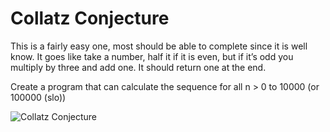 # Collatz Conjecture

This is a fairly easy one, most should be able to complete since it is well know. 
It goes like take a number, 
             half it if it is even, but 
             if it’s odd you multiply by three and add one. 
             It should return one at the end. 

Create a program that can calculate the sequence for all n > 0 to 10000 (or 100000 (slo))

![Collatz Conjecture](/images/collatz.png)

